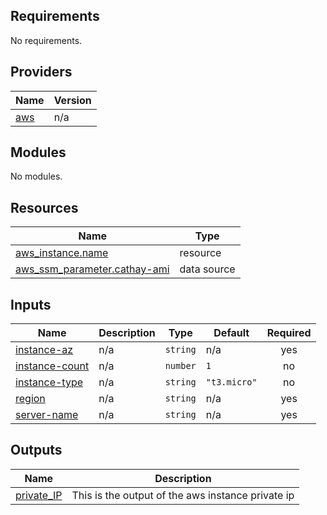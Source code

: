 <!-- BEGIN_TF_DOCS -->
## Requirements

No requirements.

## Providers

| Name | Version |
|------|---------|
| <a name="provider_aws"></a> [aws](#provider\_aws) | n/a |

## Modules

No modules.

## Resources

| Name | Type |
|------|------|
| [aws_instance.name](https://registry.terraform.io/providers/hashicorp/aws/latest/docs/resources/instance) | resource |
| [aws_ssm_parameter.cathay-ami](https://registry.terraform.io/providers/hashicorp/aws/latest/docs/data-sources/ssm_parameter) | data source |

## Inputs

| Name | Description | Type | Default | Required |
|------|-------------|------|---------|:--------:|
| <a name="input_instance-az"></a> [instance-az](#input\_instance-az) | n/a | `string` | n/a | yes |
| <a name="input_instance-count"></a> [instance-count](#input\_instance-count) | n/a | `number` | `1` | no |
| <a name="input_instance-type"></a> [instance-type](#input\_instance-type) | n/a | `string` | `"t3.micro"` | no |
| <a name="input_region"></a> [region](#input\_region) | n/a | `string` | n/a | yes |
| <a name="input_server-name"></a> [server-name](#input\_server-name) | n/a | `string` | n/a | yes |

## Outputs

| Name | Description |
|------|-------------|
| <a name="output_private_IP"></a> [private\_IP](#output\_private\_IP) | This is the output of the aws instance private ip |
<!-- END_TF_DOCS -->